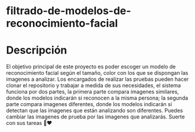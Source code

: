 # filtrado-de-modelos-de-reconocimiento-facial

# Descripción
El objetivo principal de este proyecto es poder escoger un modelo de reconocimiento facial según el tamaño, color con los que se dispongan las imagenes a analizar. Los encargados de realizar las pruebas pueden hacer clonar el repositorio y trabajar a medida de sus necesidades, el sistema funciona por dos partes, la primera parte compara imagenes similares, donde los modelos indicarán si reconocen a la misma persona; la segunda parte compara imagenes diferentes, donde los modelos indicarán si detectan que las imagenes que están analizando son diferentes. Puedes cambiar las imagenes de prueba por las imagenes que analizarás. Suerte con sus tareas 💪♥️
